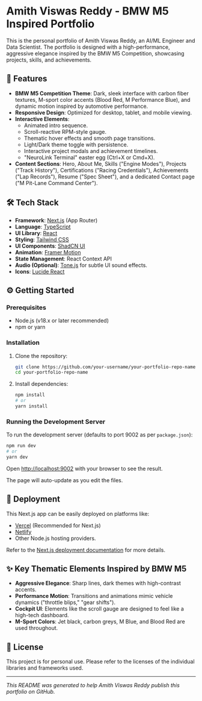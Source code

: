 # Amith Viswas Reddy - BMW M5 Inspired Portfolio

This is the personal portfolio of Amith Viswas Reddy, an AI/ML Engineer and Data Scientist. The portfolio is designed with a high-performance, aggressive elegance inspired by the BMW M5 Competition, showcasing projects, skills, and achievements.

## 🚀 Features

*   **BMW M5 Competition Theme**: Dark, sleek interface with carbon fiber textures, M-sport color accents (Blood Red, M Performance Blue), and dynamic motion inspired by automotive performance.
*   **Responsive Design**: Optimized for desktop, tablet, and mobile viewing.
*   **Interactive Elements**:
    *   Animated intro sequence.
    *   Scroll-reactive RPM-style gauge.
    *   Thematic hover effects and smooth page transitions.
    *   Light/Dark theme toggle with persistence.
    *   Interactive project modals and achievement timelines.
    *   "NeuroLink Terminal" easter egg (Ctrl+X or Cmd+X).
*   **Content Sections**: Hero, About Me, Skills ("Engine Modes"), Projects ("Track History"), Certifications ("Racing Credentials"), Achievements ("Lap Records"), Resume ("Spec Sheet"), and a dedicated Contact page ("M Pit-Lane Command Center").

## 🛠️ Tech Stack

*   **Framework**: [Next.js](https://nextjs.org/) (App Router)
*   **Language**: [TypeScript](https://www.typescriptlang.org/)
*   **UI Library**: [React](https://reactjs.org/)
*   **Styling**: [Tailwind CSS](https://tailwindcss.com/)
*   **UI Components**: [ShadCN UI](https://ui.shadcn.com/)
*   **Animation**: [Framer Motion](https://www.framer.com/motion/)
*   **State Management**: React Context API
*   **Audio (Optional)**: [Tone.js](https://tonejs.github.io/) for subtle UI sound effects.
*   **Icons**: [Lucide React](https://lucide.dev/)

## ⚙️ Getting Started

### Prerequisites

*   Node.js (v18.x or later recommended)
*   npm or yarn

### Installation

1.  Clone the repository:
    ```bash
    git clone https://github.com/your-username/your-portfolio-repo-name.git
    cd your-portfolio-repo-name
    ```
2.  Install dependencies:
    ```bash
    npm install
    # or
    yarn install
    ```

### Running the Development Server

To run the development server (defaults to port 9002 as per `package.json`):
```bash
npm run dev
# or
yarn dev
```
Open [http://localhost:9002](http://localhost:9002) with your browser to see the result.

The page will auto-update as you edit the files.

## 🚀 Deployment

This Next.js app can be easily deployed on platforms like:
*   [Vercel](https://vercel.com/) (Recommended for Next.js)
*   [Netlify](https://www.netlify.com/)
*   Other Node.js hosting providers.

Refer to the [Next.js deployment documentation](https://nextjs.org/docs/deployment) for more details.

## ✨ Key Thematic Elements Inspired by BMW M5

*   **Aggressive Elegance**: Sharp lines, dark themes with high-contrast accents.
*   **Performance Motion**: Transitions and animations mimic vehicle dynamics ("throttle blips," "gear shifts").
*   **Cockpit UI**: Elements like the scroll gauge are designed to feel like a high-tech dashboard.
*   **M-Sport Colors**: Jet black, carbon greys, M Blue, and Blood Red are used throughout.

## 📄 License

This project is for personal use. Please refer to the licenses of the individual libraries and frameworks used.

---

_This README was generated to help Amith Viswas Reddy publish this portfolio on GitHub._
